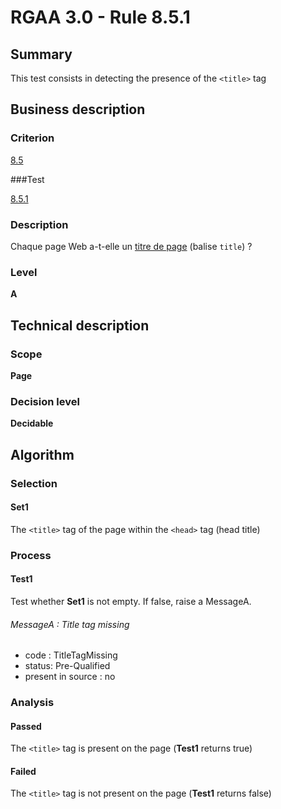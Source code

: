 # RGAA 3.0 -  Rule 8.5.1

## Summary

This test consists in detecting the presence of the `<title>` tag

## Business description

### Criterion

[8.5](http://references.modernisation.gouv.fr/referentiel-technique-0#crit-8-5)

###Test

[8.5.1](http://disic.github.io/rgaa_referentiel_en/RGAA3.0_Criteria_English_version_v1.html#test-8-5-1)

### Description

Chaque page Web a-t-elle un <a href="http://references.modernisation.gouv.fr/referentiel-technique-0#mTitrePage">titre de page</a> (balise `title`) ?

### Level

**A**

## Technical description

### Scope

**Page**

### Decision level

**Decidable**

## Algorithm

### Selection

#### Set1

The `<title>` tag of the page within the `<head>` tag (head title)

### Process

#### Test1

Test whether **Set1** is not empty. If false, raise a MessageA.

###### MessageA : Title tag missing

-   code : TitleTagMissing
-   status: Pre-Qualified
-   present in source : no

### Analysis

#### Passed

The `<title>` tag is present on the page (**Test1** returns true)

#### Failed

The `<title>` tag is not present on the page (**Test1** returns false)
